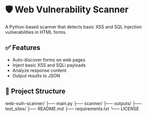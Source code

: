 # 🛡 Web Vulnerability Scanner

A Python-based scanner that detects basic XSS and SQL Injection vulnerabilities in HTML forms.

## ✅ Features

- Auto-discover forms on web pages
- Inject basic XSS and SQLi payloads
- Analyze response content
- Output results to JSON

## 📁 Project Structure

web-vuln-scanner/
├── main.py
├── scanner/
├── outputs/
├── test_sites/
├── README.md
├── requirements.txt
└── LICENSE
